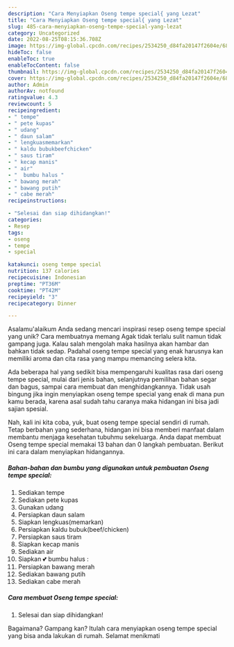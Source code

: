 ```yaml
---
description: "Cara Menyiapkan Oseng tempe special{ yang Lezat"
title: "Cara Menyiapkan Oseng tempe special{ yang Lezat"
slug: 485-cara-menyiapkan-oseng-tempe-special-yang-lezat
category: Uncategorized
date: 2022-08-25T08:15:36.708Z
image: https://img-global.cpcdn.com/recipes/2534250_d84fa20147f2604e/680x482cq70/oseng-tempe-special-foto-resep-utama.jpg
hideToc: false
enableToc: true
enableTocContent: false
thumbnail: https://img-global.cpcdn.com/recipes/2534250_d84fa20147f2604e/680x482cq70/oseng-tempe-special-foto-resep-utama.jpg
cover: https://img-global.cpcdn.com/recipes/2534250_d84fa20147f2604e/680x482cq70/oseng-tempe-special-foto-resep-utama.jpg
author: Admin
authorAv: notfound
ratingvalue: 4.3
reviewcount: 5
recipeingredient:
- " tempe"
- " pete kupas"
- " udang"
- " daun salam"
- " lengkuasmemarkan"
- " kaldu bubukbeefchicken"
- " saus tiram"
- " kecap manis"
- " air"
- "  bumbu halus "
- " bawang merah"
- " bawang putih"
- " cabe merah"
recipeinstructions:

- "Selesai dan siap dihidangkan!"
categories:
- Resep
tags:
- oseng
- tempe
- special

katakunci: oseng tempe special 
nutrition: 137 calories
recipecuisine: Indonesian
preptime: "PT36M"
cooktime: "PT42M"
recipeyield: "3"
recipecategory: Dinner

---
```



Asalamu'alaikum Anda sedang mencari inspirasi resep oseng tempe special yang unik? Cara membuatnya memang Agak tidak terlalu sulit namun tidak gampang juga. Kalau salah mengolah maka hasilnya akan hambar dan bahkan tidak sedap. Padahal oseng tempe special yang enak harusnya kan memiliki aroma dan cita rasa yang mampu memancing selera kita.


Ada beberapa hal yang sedikit bisa mempengaruhi kualitas rasa dari oseng tempe special, mulai dari jenis bahan, selanjutnya pemilihan bahan segar dan bagus, sampai cara membuat dan menghidangkannya. Tidak usah bingung jika ingin menyiapkan oseng tempe special yang enak di mana pun kamu berada, karena asal sudah tahu caranya maka hidangan ini bisa jadi sajian spesial.




Nah, kali ini kita coba, yuk, buat oseng tempe special sendiri di rumah. Tetap berbahan yang sederhana, hidangan ini bisa memberi manfaat dalam membantu menjaga kesehatan tubuhmu sekeluarga. Anda dapat membuat Oseng tempe special memakai 13 bahan dan 0 langkah pembuatan. Berikut ini cara dalam menyiapkan hidangannya.

<!--inarticleads1-->

##### Bahan-bahan dan bumbu yang digunakan untuk pembuatan Oseng tempe special:

1. Sediakan  tempe
1. Sediakan  pete kupas
1. Gunakan  udang
1. Persiapkan  daun salam
1. Siapkan  lengkuas(memarkan)
1. Persiapkan  kaldu bubuk(beef/chicken)
1. Persiapkan  saus tiram
1. Siapkan  kecap manis
1. Sediakan  air
1. Siapkan  💕 bumbu halus :
1. Persiapkan  bawang merah
1. Sediakan  bawang putih
1. Sediakan  cabe merah




<!--inarticleads2-->

##### Cara membuat Oseng tempe special:


1. Selesai dan siap dihidangkan!



Bagaimana? Gampang kan? Itulah cara menyiapkan oseng tempe special yang bisa anda lakukan di rumah. Selamat menikmati
